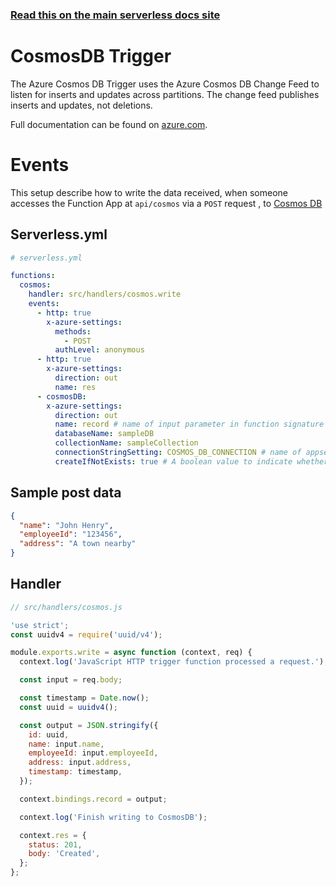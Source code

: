 <!--
title: Serverless Framework - Azure Functions Events - Cosmos DB
menuText: Cosmos DB
menuOrder: 7
description: Setting up Cosmos DB Events with Azure Functions via the Serverless Framework
layout: Doc
-->

<!-- DOCS-SITE-LINK:START automatically generated  -->

### [Read this on the main serverless docs site](https://www.serverless.com/framework/docs/providers/azure/events/cosmosdb)

<!-- DOCS-SITE-LINK:END -->

# CosmosDB Trigger

The Azure Cosmos DB Trigger uses the Azure Cosmos DB Change Feed to listen for inserts and updates across partitions. The change feed publishes inserts and updates, not deletions.

Full documentation can be found on
[azure.com](https://docs.microsoft.com/en-us/azure/azure-functions/functions-bindings-cosmosdb-v2).

# Events

This setup describe how to write the data received, when someone
accesses the Function App at `api/cosmos` via a `POST` request
, to [Cosmos DB](https://docs.microsoft.com/en-us/azure/azure-functions/functions-bindings-cosmosdb-v2#output---javascript-examples)

## Serverless.yml

```yml
# serverless.yml

functions:
  cosmos:
    handler: src/handlers/cosmos.write
    events:
      - http: true
        x-azure-settings:
          methods:
            - POST
          authLevel: anonymous
      - http: true
        x-azure-settings:
          direction: out
          name: res
      - cosmosDB:
        x-azure-settings:
          direction: out
          name: record # name of input parameter in function signature
          databaseName: sampleDB
          collectionName: sampleCollection
          connectionStringSetting: COSMOS_DB_CONNECTION # name of appsetting with the connection string
          createIfNotExists: true # A boolean value to indicate whether the collection is created when it doesn't exist.
```

## Sample post data

```json
{
  "name": "John Henry",
  "employeeId": "123456",
  "address": "A town nearby"
}
```

## Handler

```javascript
// src/handlers/cosmos.js

'use strict';
const uuidv4 = require('uuid/v4');

module.exports.write = async function (context, req) {
  context.log('JavaScript HTTP trigger function processed a request.');

  const input = req.body;

  const timestamp = Date.now();
  const uuid = uuidv4();

  const output = JSON.stringify({
    id: uuid,
    name: input.name,
    employeeId: input.employeeId,
    address: input.address,
    timestamp: timestamp,
  });

  context.bindings.record = output;

  context.log('Finish writing to CosmosDB');

  context.res = {
    status: 201,
    body: 'Created',
  };
};
```
